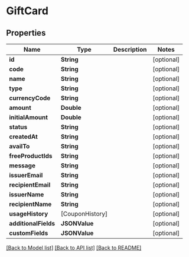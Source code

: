 # GiftCard

## Properties
Name | Type | Description | Notes
------------ | ------------- | ------------- | -------------
**id** | **String** |  | [optional] 
**code** | **String** |  | [optional] 
**name** | **String** |  | [optional] 
**type** | **String** |  | [optional] 
**currencyCode** | **String** |  | [optional] 
**amount** | **Double** |  | [optional] 
**initialAmount** | **Double** |  | [optional] 
**status** | **String** |  | [optional] 
**createdAt** | **String** |  | [optional] 
**availTo** | **String** |  | [optional] 
**freeProductIds** | **String** |  | [optional] 
**message** | **String** |  | [optional] 
**issuerEmail** | **String** |  | [optional] 
**recipientEmail** | **String** |  | [optional] 
**issuerName** | **String** |  | [optional] 
**recipientName** | **String** |  | [optional] 
**usageHistory** | [CouponHistory] |  | [optional] 
**additionalFields** | **JSONValue** |  | [optional] 
**customFields** | **JSONValue** |  | [optional] 

[[Back to Model list]](../README.md#documentation-for-models) [[Back to API list]](../README.md#documentation-for-api-endpoints) [[Back to README]](../README.md)



